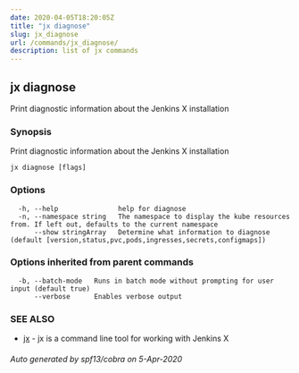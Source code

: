```yaml
---
date: 2020-04-05T18:20:05Z
title: "jx diagnose"
slug: jx_diagnose
url: /commands/jx_diagnose/
description: list of jx commands
---
```

## jx diagnose

Print diagnostic information about the Jenkins X installation

### Synopsis

Print diagnostic information about the Jenkins X installation

```
jx diagnose [flags]
```

### Options

```
  -h, --help               help for diagnose
  -n, --namespace string   The namespace to display the kube resources from. If left out, defaults to the current namespace
      --show stringArray   Determine what information to diagnose (default [version,status,pvc,pods,ingresses,secrets,configmaps])
```

### Options inherited from parent commands

```
  -b, --batch-mode   Runs in batch mode without prompting for user input (default true)
      --verbose      Enables verbose output
```

### SEE ALSO

* [jx](/commands/jx/)	 - jx is a command line tool for working with Jenkins X

###### Auto generated by spf13/cobra on 5-Apr-2020
